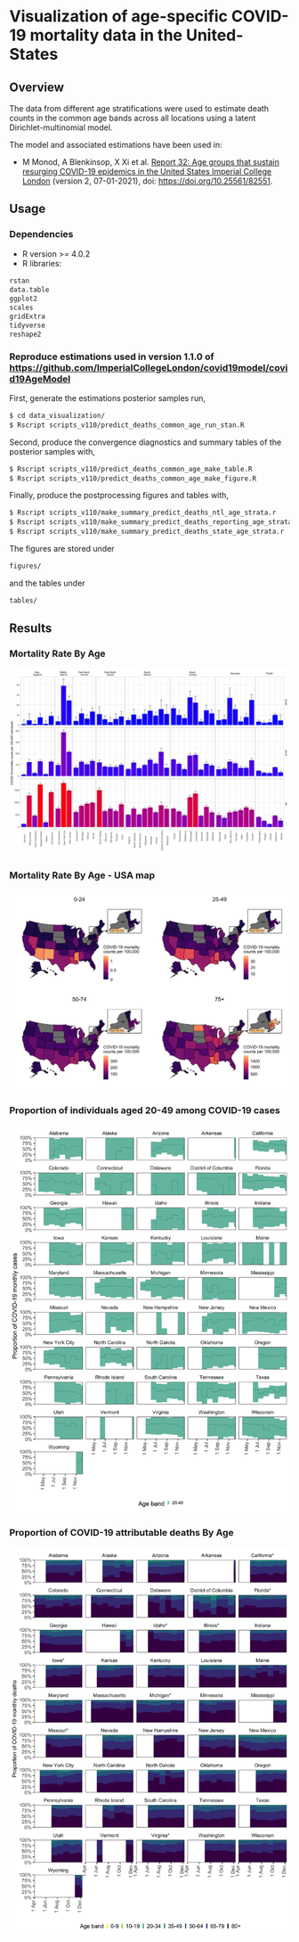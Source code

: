 # Visualization of age-specific COVID-19 mortality data in the United-States

## Overview
The data from different age stratifications were used to estimate death counts in the common age bands across all locations using a latent Dirichlet-multinomial model.

The model and associated estimations have been used in:

- M Monod, A Blenkinsop, X Xi et al. [Report 32: Age groups that sustain resurging COVID-19 epidemics in the United States Imperial College London](https://www.imperial.ac.uk/mrc-global-infectious-disease-analysis/covid-19/covid-19-reports/) (version 2, 07-01-2021), doi: https://doi.org/10.25561/82551.


## Usage
### Dependencies
- R version >= 4.0.2
- R libraries:
```
rstan
data.table
ggplot2 
scales
gridExtra
tidyverse
reshape2
```

### Reproduce estimations used in version 1.1.0 of https://github.com/ImperialCollegeLondon/covid19model/covid19AgeModel
First, generate the estimations posterior samples run,
```bash
$ cd data_visualization/
$ Rscript scripts_v110/predict_deaths_common_age_run_stan.R
```
Second, produce the convergence diagnostics and summary tables of the posterior samples with,
```bash
$ Rscript scripts_v110/predict_deaths_common_age_make_table.R
$ Rscript scripts_v110/predict_deaths_common_age_make_figure.R
```
Finally, produce the postprocessing figures and tables with,
```bash
$ Rscript scripts_v110/make_summary_predict_deaths_ntl_age_strata.r
$ Rscript scripts_v110/make_summary_predict_deaths_reporting_age_strata.r
$ Rscript scripts_v110/make_summary_predict_deaths_state_age_strata.r
```
The figures are stored under 
```bash
figures/
```
and the tables under
```bash
tables/
```

## Results
### Mortality Rate By Age
![ ](figures/MortalityRateByAge.png)

### Mortality Rate By Age - USA map
![ ](figures/heat_map_usa_MortalityRateByAge.png)

### Proportion of individuals aged 20-49 among COVID-19 cases 
<img src="figures/ProprotionCasesByAge_reporting_age_strata_2049.png" width="700">


### Proportion of COVID-19 attributable deaths By Age
<img src="figures/PropotionMonthlyDeathsByAge_reporting_age_strata.png" width="700">

